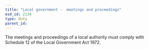 ```yaml
---
title: "Local government -  meetings and proceedings"
esd_id: 2134
type: duty
parent_id:  
---
```


The meetings and proceedings of a local authority must comply with Schedule 12 of the Local Government Act 1972.

